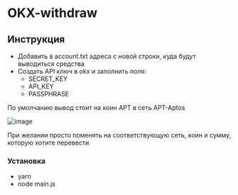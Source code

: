# OKX-withdraw

## Инструкция

- Добавить в account.txt адреса с новой строки, куда будут выводиться средства
- Создать API ключ в okx и заполнить поля:
  - SECRET_KEY
  - API_KEY
  - PASSPHRASE

По умолчанию вывод стоит на коин APT в сеть APT-Aptos

![image](https://user-images.githubusercontent.com/75447714/197416076-1b4c5341-42e3-4915-91c3-dfeabf6526f2.png)

При желании просто поменять на соответствующую сеть, коин и сумму, которую хотите перевести

### Установка

- yarn
- node main.js
